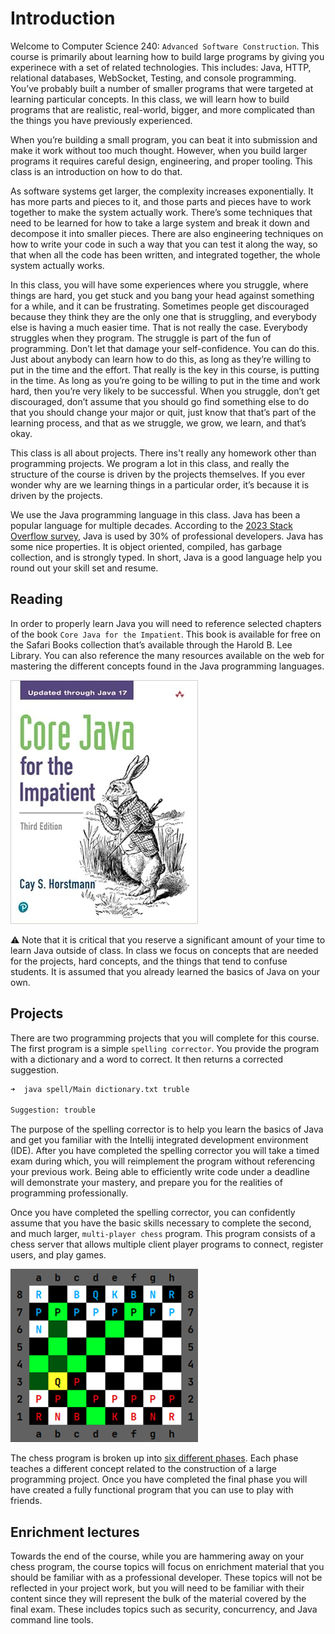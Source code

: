 # Introduction

Welcome to Computer Science 240: `Advanced Software Construction`. This course is primarily about learning how to build large programs by giving you experinece with a set of related technologies. This includes: Java, HTTP, relational databases, WebSocket, Testing, and console programming. You’ve probably built a number of smaller programs that were targeted at learning particular concepts. In this class, we will learn how to build programs that are realistic, real-world, bigger, and more complicated than the things you have previously experienced.

When you’re building a small program, you can beat it into submission and make it work without too much thought. However, when you build larger programs it requires careful design, engineering, and proper tooling. This class is an introduction on how to do that.

As software systems get larger, the complexity increases exponentially. It has more parts and pieces to it, and those parts and pieces have to work together to make the system actually work. There’s some techniques that need to be learned for how to take a large system and break it down and decompose it into smaller pieces. There are also engineering techniques on how to write your code in such a way that you can test it along the way, so that when all the code has been written, and integrated together, the whole system actually works.

In this class, you will have some experiences where you struggle, where things are hard, you get stuck and you bang your head against something for a while, and it can be frustrating. Sometimes people get discouraged because they think they are the only one that is struggling, and everybody else is having a much easier time. That is not really the case. Everybody struggles when they program. The struggle is part of the fun of programming. Don’t let that damage your self-confidence. You can do this. Just about anybody can learn how to do this, as long as they’re willing to put in the time and the effort. That really is the key in this course, is putting in the time. As long as you’re going to be willing to put in the time and work hard, then you’re very likely to be successful. When you struggle, don’t get discouraged, don’t assume that you should go find something else to do that you should change your major or quit, just know that that’s part of the learning process, and that as we struggle, we grow, we learn, and that’s okay.

This class is all about projects. There ins't really any homework other than programming projects. We program a lot in this class, and really the structure of the course is driven by the projects themselves. If you ever wonder why are we learning things in a particular order, it’s because it is driven by the projects.

We use the Java programming language in this class. Java has been a popular language for multiple decades. According to the [2023 Stack Overflow survey](https://survey.stackoverflow.co/2023/#most-popular-technologies-language-prof), Java is used by 30% of professional developers. Java has some nice properties. It is object oriented, compiled, has garbage collection, and is strongly typed. In short, Java is a good language help you round out your skill set and resume.

## Reading

In order to properly learn Java you will need to reference selected chapters of the book `Core Java for the Impatient`. This book is available for free on the Safari Books collection that’s available through the Harold B. Lee Library. You can also reference the many resources available on the web for mastering the different concepts found in the Java programming languages.

![Java for the Impatient](CoreJavaForTheImpatient3rdEdition.jpg)

⚠ Note that it is critical that you reserve a significant amount of your time to learn Java outside of class. In class we focus on concepts that are needed for the projects, hard concepts, and the things that tend to confuse students. It is assumed that you already learned the basics of Java on your own.

## Projects

There are two programming projects that you will complete for this course. The first program is a simple `spelling corrector`. You provide the program with a dictionary and a word to correct. It then returns a corrected suggestion.

```sh
➜  java spell/Main dictionary.txt truble

Suggestion: trouble
```

The purpose of the spelling corrector is to help you learn the basics of Java and get you familiar with the Intellij integrated development environment (IDE). After you have completed the spelling corrector you will take a timed exam during which, you will reimplement the program without referencing your previous work. Being able to efficiently write code under a deadline will demonstrate your mastery, and prepare you for the realities of programming professionally.

Once you have completed the spelling corrector, you can confidently assume that you have the basic skills necessary to complete the second, and much larger, `multi-player chess` program. This program consists of a chess server that allows multiple client player programs to connect, register users, and play games.

![Chess game](highlight-moves.png)

The chess program is broken up into [six different phases](../../chess/chess.md). Each phase teaches a different concept related to the construction of a large programming project. Once you have completed the final phase you will have created a fully functional program that you can use to play with friends.

## Enrichment lectures

Towards the end of the course, while you are hammering away on your chess program, the course topics will focus on enrichment material that you should be familiar with as a professional developer. These topics will not be reflected in your project work, but you will need to be familiar with their content since they will represent the bulk of the material covered by the final exam. These includes topics such as security, concurrency, and Java command line tools.
